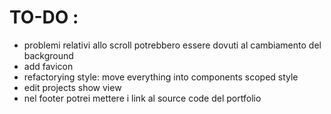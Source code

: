 # TO-DO :

- problemi relativi allo scroll potrebbero essere dovuti al cambiamento del background
- add favicon
- refactorying style: move everything into components scoped style
- edit projects show view
- nel footer potrei mettere i link al source code del portfolio
